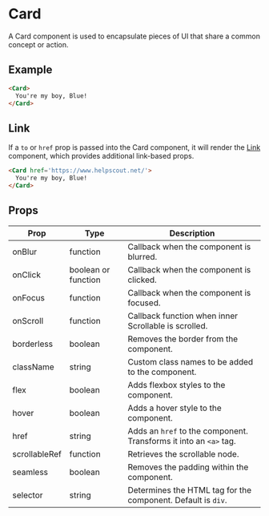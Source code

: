 # Card

A Card component is used to encapsulate pieces of UI that share a common concept or action.


## Example

```html
<Card>
  You're my boy, Blue!
</Card>
```


## Link

If a `to` or `href` prop is passed into the Card component, it will render the [Link](../../Link) component, which provides additional link-based props.

```html
<Card href='https://www.helpscout.net/'>
  You're my boy, Blue!
</Card>
```


## Props

| Prop | Type | Description |
| --- | --- | --- |
| onBlur | function | Callback when the component is blurred. |
| onClick | boolean or function | Callback when the component is clicked. |
| onFocus | function | Callback when the component is focused. |
| onScroll | function | Callback function when inner Scrollable is scrolled. |
| borderless | boolean | Removes the border from the component. |
| className | string | Custom class names to be added to the component. |
| flex | boolean | Adds flexbox styles to the component. |
| hover | boolean | Adds a hover style to the component. |
| href | string | Adds an `href` to the component. Transforms it into an `<a>` tag. |
| scrollableRef | function | Retrieves the scrollable node. |
| seamless | boolean | Removes the padding within the component. |
| selector | string | Determines the HTML tag for the component. Default is `div`. |
